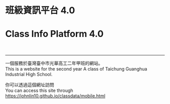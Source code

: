 # 班級資訊平台 4.0
# Class Info Platform 4.0
<br>
<hr>
一個服務於臺灣臺中市光華高工二年甲班的網站。<br>
This is a website for the second year A class of Taichung Guanghua Industrial High School.<br>

你可以透過這個網址訪問<br>
You can access this site through<br>
<a href="https://johnlin10.github.io/classdata/mobile.html" target="_blank">https://johnlin10.github.io/classdata/mobile.html</a>
